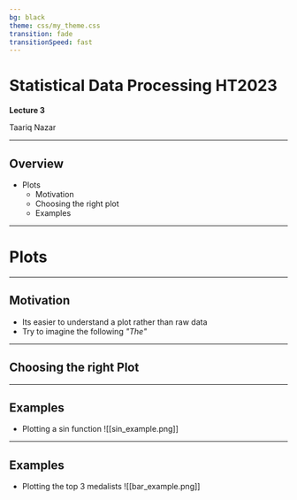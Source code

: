 ```yaml
---
bg: black
theme: css/my_theme.css
transition: fade
transitionSpeed: fast
---
```

# Statistical Data Processing HT2023 
**Lecture 3**

Taariq Nazar

---
## Overview 

- Plots
	- Motivation
	- Choosing the right plot
	- Examples

---
# Plots 
---
## Motivation
- Its easier to understand a plot rather than raw data
- Try to imagine the following *"The"*
---
## Choosing the right Plot

---
## Examples
- Plotting a sin function
![[sin_example.png]]<!-- element style="width:600px;margin-left:2em;" --> 

---
## Examples
- Plotting the top 3 medalists
![[bar_example.png]]<!-- element style="width:600px;margin-left:2em;" --> 